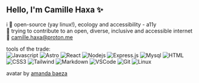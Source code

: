 
## Hello, I'm Camille Haxa ✨

  i :purple_heart: open-source (yay linux!), ecology and accessibility - a11y  
  :floppy_disk: trying to contribute to an open, diverse, inclusive and accessible internet  
  :mushroom: camille.haxa@proton.me
  
  
  tools of the trade:  
  ![Javascript](https://img.shields.io/badge/Javascript-F0DB4F?style=for-the-badge&labelColor=black&logo=javascript&logoColor=F0DB4F)
  ![Astro](https://img.shields.io/badge/Astro-BC52EE?style=for-the-badge&labelColor=black&logo=astro&logoColor=fff)
  ![React](https://img.shields.io/badge/-React-61DBFB?style=for-the-badge&labelColor=black&logo=react&logoColor=61DBFB)
  ![Nodejs](https://img.shields.io/badge/Nodejs-3C873A?style=for-the-badge&labelColor=black&logo=node.js&logoColor=3C873A)
  ![Express.js](https://img.shields.io/badge/Express.js-000000?style=for-the-badge&logo=express&logoColor=white)
  ![Mysql](https://img.shields.io/badge/MySQL-4479A1?style=for-the-badge&logo=mysql&logoColor=fff&labelColor=black)
  ![HTML](https://img.shields.io/badge/HTML5-E34F26?style=for-the-badge&logo=html5&logoColor=white)
  ![CSS3](https://img.shields.io/badge/CSS3-1572B6?style=for-the-badge&logo=css3&logoColor=white)
  ![Tailwind](https://img.shields.io/badge/Tailwind_CSS-092749?style=for-the-badge&logo=tailwindcss&logoColor=06B6D4&labelColor=000000)
  ![Markdown](https://img.shields.io/badge/Markdown-000000?style=for-the-badge&logo=markdown&logoColor=white)
  ![VSCode](https://img.shields.io/badge/Visual_Studio-0078d7?style=for-the-badge&logo=visual%20studio&logoColor=white)
  ![Git](https://img.shields.io/badge/Git-F05032?style=for-the-badge&logo=git&logoColor=white)
  ![Linux](https://img.shields.io/badge/Linux-FCC624?style=for-the-badge&logo=linux&logoColor=black)  



  avatar by [amanda baeza](https://www.instagram.com/amanda.baeza/)

 
<!---
camille-haxa/camille-haxa is a ✨ special ✨ repository because its `README.md` (this file) appears on your GitHub profile.
You can click the Preview link to take a look at your changes.
--->
